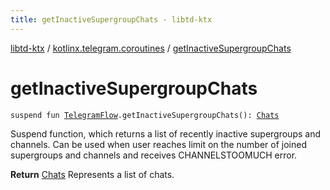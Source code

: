 ```yaml
---
title: getInactiveSupergroupChats - libtd-ktx
---
```


[libtd-ktx](../index.html) / [kotlinx.telegram.coroutines](index.html) / [getInactiveSupergroupChats](./get-inactive-supergroup-chats.html)

# getInactiveSupergroupChats

`suspend fun `[`TelegramFlow`](../kotlinx.telegram.core/-telegram-flow/index.html)`.getInactiveSupergroupChats(): `[`Chats`](https://tdlibx.github.io/td/docs/org/drinkless/td/libcore/telegram/TdApi/Chats.html)

Suspend function, which returns a list of recently inactive supergroups and channels. Can be used
when user reaches limit on the number of joined supergroups and channels and receives
CHANNELSTOOMUCH error.

**Return**
[Chats](https://tdlibx.github.io/td/docs/org/drinkless/td/libcore/telegram/TdApi/Chats.html) Represents a list of chats.

